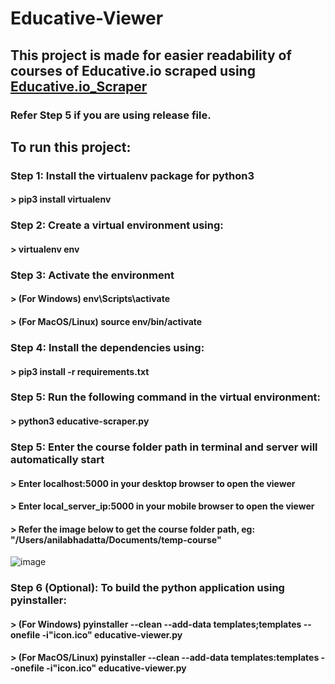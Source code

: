 # Educative-Viewer

## This project is made for easier readability of courses of Educative.io scraped using [Educative.io_Scraper](https://github.com/anilabhadatta/educative.io_scraper)
### Refer Step 5 if you are using release file.

## To run this project:

### Step 1: Install the virtualenv package for python3

#### > pip3 install virtualenv 

### Step 2: Create a virtual environment using:

#### > virtualenv env 

### Step 3: Activate the environment

#### > (For Windows) env\Scripts\activate

#### > (For MacOS/Linux) source env/bin/activate

### Step 4: Install the dependencies using:

#### > pip3 install -r requirements.txt

### Step 5: Run the following command in the virtual environment:

#### > python3 educative-scraper.py

### Step 5: Enter the course folder path in terminal and server will automatically start
#### > Enter localhost:5000 in your desktop browser to open the viewer
#### > Enter local_server_ip:5000 in your mobile browser to open the viewer
#### > Refer the image below to get the course folder path, eg: "/Users/anilabhadatta/Documents/temp-course"
![image](https://i.imgur.com/sQQlJGI.jpg)

### Step 6 (Optional): To build the python application using pyinstaller:

#### > (For Windows) pyinstaller --clean --add-data templates;templates --onefile -i"icon.ico" educative-viewer.py

#### > (For MacOS/Linux) pyinstaller --clean --add-data templates:templates --onefile -i"icon.ico" educative-viewer.py

